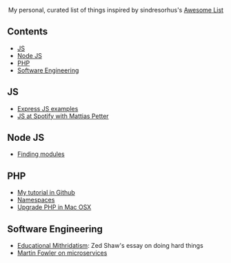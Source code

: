 <p align="center">
My personal, curated list of things inspired by sindresorhus's <a href="https://github.com/sindresorhus/awesome">Awesome List</a>
</p>

## Contents

- [JS](#js)
- [Node JS](#node-js)
- [PHP](#php)
- [Software Engineering](#software-engineering)


## JS
- [Express JS examples](https://github.com/expressjs/express/tree/master/examples)
- [JS at Spotify with Mattias Petter](https://softwareengineeringdaily.com/2015/08/01/javascript-at-spotify-with-mattias-petter-johansson/)

## Node JS
- [Finding modules](http://substack.net/finding_modules)

## PHP
- [My tutorial in Github](https://github.com/ocpineda/php-tutorials)
- [Namespaces](https://mattstauffer.co/blog/a-brief-introduction-to-php-namespacing)
- [Upgrade PHP in Mac OSX](https://jason.pureconcepts.net/2016/09/upgrade-php-mac-os-x/)

## Software Engineering
- [Educational Mithridatism](https://zedshaw.com/2015/09/14/educational-mithridatism/): Zed Shaw's essay on doing hard things
- [Martin Fowler on microservices](https://martinfowler.com/articles/microservices.html)
